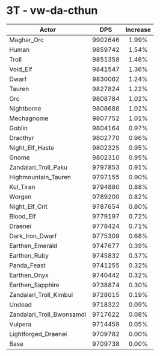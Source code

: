 # 3T - vw-da-cthun
| Actor | DPS | Increase |
|---|:---:|:---:|
|Maghar_Orc|9902646|1.99%|
|Human|9859742|1.54%|
|Troll|9851358|1.46%|
|Void_Elf|9841547|1.36%|
|Dwarf|9830062|1.24%|
|Tauren|9827824|1.22%|
|Orc|9808784|1.02%|
|Nightborne|9808688|1.02%|
|Mechagnome|9807752|1.01%|
|Goblin|9804164|0.97%|
|Dracthyr|9802770|0.96%|
|Night_Elf_Haste|9802325|0.95%|
|Gnome|9802310|0.95%|
|Zandalari_Troll_Paku|9797853|0.91%|
|Highmountain_Tauren|9797155|0.90%|
|Kul_Tiran|9794880|0.88%|
|Worgen|9789200|0.82%|
|Night_Elf_Crit|9787654|0.80%|
|Blood_Elf|9779197|0.72%|
|Draenei|9778424|0.71%|
|Dark_Iron_Dwarf|9775309|0.68%|
|Earthen_Emerald|9747677|0.39%|
|Earthen_Ruby|9745832|0.37%|
|Panda_Feast|9741255|0.32%|
|Earthen_Onyx|9740442|0.32%|
|Earthen_Sapphire|9738874|0.30%|
|Zandalari_Troll_Kimbul|9728015|0.19%|
|Undead|9718322|0.09%|
|Zandalari_Troll_Bwonsamdi|9717622|0.08%|
|Vulpera|9714459|0.05%|
|Lightforged_Draenei|9709782|0.00%|
|Base|9709738|0.00%|
